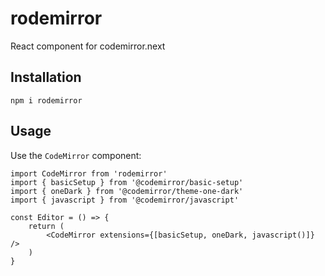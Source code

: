# rodemirror

React component for codemirror.next

## Installation
`npm i rodemirror`

## Usage
Use the `CodeMirror` component:
```tsx
import CodeMirror from 'rodemirror'
import { basicSetup } from '@codemirror/basic-setup'
import { oneDark } from '@codemirror/theme-one-dark'
import { javascript } from '@codemirror/javascript'

const Editor = () => {
    return (
        <CodeMirror extensions={[basicSetup, oneDark, javascript()]} />
    )
}
```
